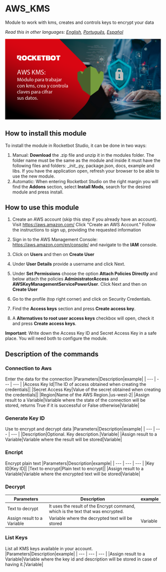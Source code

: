 



# AWS_KMS
  
Module to work with kms, creates and controls keys to encrypt your data  

*Read this in other languages: [English](Manual_AWS_KMS.md), [Português](Manual_AWS_KMS.pr.md), [Español](Manual_AWS_KMS.es.md)*
  
![banner](imgs/AWS_KMS.png)
## How to install this module
  
To install the module in Rocketbot Studio, it can be done in two ways:
1. Manual: __Download__ the .zip file and unzip it in the modules folder. The folder name must be the same as the module and inside it must have the following files and folders: \__init__.py, package.json, docs, example and libs. If you have the application open, refresh your browser to be able to use the new module.
2. Automatic: When entering Rocketbot Studio on the right margin you will find the **Addons** section, select **Install Mods**, search for the desired module and press install.  



## How to use this module

1. Create an AWS account (skip this step if you already have an account). Visit https://aws.amazon.com/ Click "Create an AWS Account." Follow the instructions to sign up, providing the requested information

2. Sign in to the AWS Management Console: https://aws.amazon.com/en/console/ and navigate to the **IAM** console.

3. Click on **Users** and then on **Create User**

4. Under **User Details** provide a username and click Next.

5. Under **Set Permissions** choose the option **Attach Policies Directly** and below attach the policies **AdministratorAccess** and **AWSKeyManagementServicePowerUser**. Click Next and then on **Create User**

6. Go to the profile (top right corner) and click on Security Credentials.

7. Find the **Access keys** section and press **Create access key**.

8. A **Alternatives to root user access keys** checkbox will open, check it and press **Create access keys**.

**Important**: Write down the Access Key ID and Secret Access Key in a safe place. You will need both to configure the module.



## Description of the commands

### Connection to Aws
  
Enter the data for the connection
|Parameters|Description|example|
| --- | --- | --- |
|Access Key Id|The ID of access obtained when creating the credentials||
|Secret Access Key|Value of the secret obtained when creating the credentials||
|Region|Name of the AWS Region.|us-west-2|
|Assign result to a Variable|Variable where the state of the connection will be stored, returns True if it is successful or False otherwise|Variable|

### Generate Key ID
  
Use to encrypt and decrypt data
|Parameters|Description|example|
| --- | --- | --- |
|Description|Optional. Key description.|Variable|
|Assign result to a Variable|Variable where the result will be stored|Variable|

### Encript
  
Encrypt plain text
|Parameters|Description|example|
| --- | --- | --- |
|Key ID|Key ID||
|Text to encrypt|Plain text to encrypt||
|Assign result to a Variable|Variable where the encrypted text will be stored|Variable|

### Decrypt
  

|Parameters|Description|example|
| --- | --- | --- |
|Text to decrypt|It uses the result of the Encrypt command, which is the text that was encrypted.||
|Assign result to a Variable|Variable where the decrypted text will be stored|Variable|

### List Keys
  
List all KMS keys available in your account.
|Parameters|Description|example|
| --- | --- | --- |
|Assign result to a Variable|Variable where the key id and description will be stored in case of having it.|Variable|
